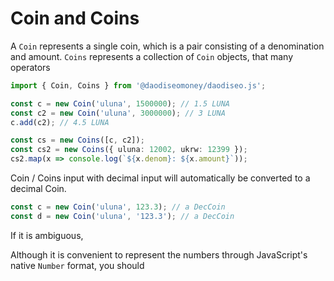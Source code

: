# Coin and Coins

A `Coin` represents a single coin, which is a pair consisting of a denomination and amount. `Coins` represents a collection of `Coin` objects, that many operators

```ts
import { Coin, Coins } from '@daodiseomoney/daodiseo.js';

const c = new Coin('uluna', 1500000); // 1.5 LUNA
const c2 = new Coin('uluna', 3000000); // 3 LUNA
c.add(c2); // 4.5 LUNA

const cs = new Coins([c, c2]);
const cs2 = new Coins({ uluna: 12002, ukrw: 12399 });
cs2.map(x => console.log(`${x.denom}: ${x.amount}`));
```

Coin / Coins input with decimal input will automatically be converted to a decimal Coin.

```ts
const c = new Coin('uluna', 123.3); // a DecCoin
const d = new Coin('uluna', '123.3'); // a DecCoin
```

If it is ambiguous,

Although it is convenient to represent the numbers through JavaScript's native `Number` format, you should 
